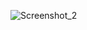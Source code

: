 
![Screenshot_2](https://user-images.githubusercontent.com/72259094/159950148-36f8ea61-8fc6-4485-a601-749cf9d0cf9b.png)
